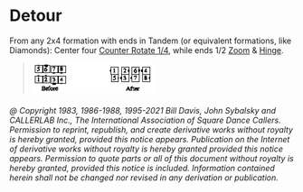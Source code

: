 
# Detour

From any 2x4 formation with ends in Tandem (or equivalent formations, like
Diamonds): Center four [Counter Rotate 1/4](../a2/box_counter_rotate.md), 
while ends 1/2 [Zoom](../b2/zoom.md) & [Hinge](../ms/hinge.md).

> 
> ![alt](detour.png)
> 

###### @ Copyright 1983, 1986-1988, 1995-2021 Bill Davis, John Sybalsky and CALLERLAB Inc., The International Association of Square Dance Callers. Permission to reprint, republish, and create derivative works without royalty is hereby granted, provided this notice appears. Publication on the Internet of derivative works without royalty is hereby granted provided this notice appears. Permission to quote parts or all of this document without royalty is hereby granted, provided this notice is included. Information contained herein shall not be changed nor revised in any derivation or publication.
